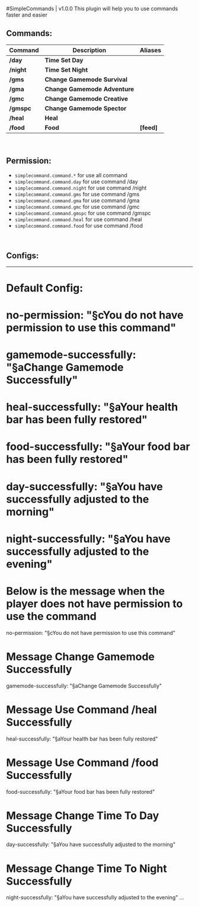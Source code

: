 #SimpleCommands | v1.0.0
This plugin will help you to use commands faster and easier
 
## Commands:

| **Command** | **Description** | **Aliases** |
| --- | --- | --- |
| **/day** | **Time Set Day** |
| **/night** | **Time Set Night** |
| **/gms** | **Change Gamemode Survival** |
| **/gma** | **Change Gamemode Adventure** |
| **/gmc** | **Change Gamemode Creative** |
| **/gmspc** | **Change Gamemode Spector** |
| **/heal** | **Heal** |
| **/food** | **Food** | **[feed]** |

<br>

## Permission:
 
- `simplecommand.command.*` for use all command
- `simplecommand.command.day` for use command /day
- `simplecommand.command.night` for use command /night
- `simplecommand.command.gms` for use command /gms
- `simplecommand.command.gma` for use command /gma
- `simplecommand.command.gmc` for use command /gmc
- `simplecommand.command.gmspc` for use command /gmspc
- `simplecommand.command.heal` for use command /heal
- `simplecommand.command.food` for use command /food

<br>

## Configs:
---
# Default Config:
#   no-permission: "§cYou do not have permission to use this command"
#   gamemode-successfully: "§aChange Gamemode Successfully"
#   heal-successfully: "§aYour health bar has been fully restored"
#   food-successfully: "§aYour food bar has been fully restored"
#   day-successfully: "§aYou have successfully adjusted to the morning"
#   night-successfully: "§aYou have successfully adjusted to the evening"

# Below is the message when the player does not have permission to use the command
no-permission: "§cYou do not have permission to use this command"

# Message Change Gamemode Successfully
gamemode-successfully: "§aChange Gamemode Successfully"

# Message Use Command /heal Successfully
heal-successfully: "§aYour health bar has been fully restored"

# Message Use Command /food Successfully
food-successfully: "§aYour food bar has been fully restored"

# Message Change Time To Day Successfully
day-successfully: "§aYou have successfully adjusted to the morning"

# Message Change Time To Night Successfully
night-successfully: "§aYou have successfully adjusted to the evening"
...

